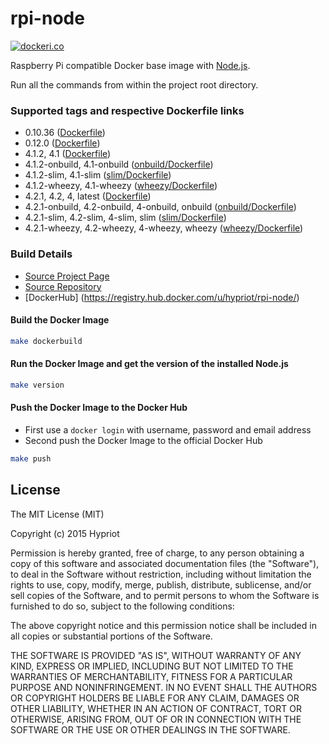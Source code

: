 # rpi-node

[![dockeri.co](http://dockeri.co/image/hypriot/rpi-node)](https://registry.hub.docker.com/u/hypriot/rpi-node/)

Raspberry Pi compatible Docker base image with [Node.js](http://nodejs.org).

Run all the commands from within the project root directory.

### Supported tags and respective Dockerfile links
* 0.10.36 ([Dockerfile](https://github.com/hypriot/rpi-node/tree/5b4ce02c35086ef60aae412b3fd9103d5439e1c2))
* 0.12.0 ([Dockerfile](https://github.com/hypriot/rpi-node/blob/aa767f5d7e9bd5918aa2f2676d0533eef75d43b0/Dockerfile))
* 4.1.2, 4.1 ([Dockerfile](https://github.com/hypriot/rpi-node/blob/master/Dockerfile))
* 4.1.2-onbuild, 4.1-onbuild ([onbuild/Dockerfile](https://github.com/hypriot/rpi-node/blob/master/onbuild/Dockerfile))
* 4.1.2-slim, 4.1-slim ([slim/Dockerfile](https://github.com/hypriot/rpi-node/blob/master/slim/Dockerfile))
* 4.1.2-wheezy, 4.1-wheezy ([wheezy/Dockerfile](https://github.com/hypriot/rpi-node/blob/master/wheezy/Dockerfile))
* 4.2.1, 4.2, 4, latest ([Dockerfile](https://github.com/hypriot/rpi-node/blob/master/Dockerfile))
* 4.2.1-onbuild, 4.2-onbuild, 4-onbuild, onbuild ([onbuild/Dockerfile](https://github.com/hypriot/rpi-node/blob/master/onbuild/Dockerfile))
* 4.2.1-slim, 4.2-slim, 4-slim, slim ([slim/Dockerfile](https://github.com/hypriot/rpi-node/blob/master/slim/Dockerfile))
* 4.2.1-wheezy, 4.2-wheezy, 4-wheezy, wheezy ([wheezy/Dockerfile](https://github.com/hypriot/rpi-node/blob/master/wheezy/Dockerfile))

### Build Details
- [Source Project Page](https://github.com/hypriot)
- [Source Repository](https://github.com/hypriot/rpi-node)
- [DockerHub] (https://registry.hub.docker.com/u/hypriot/rpi-node/)

#### Build the Docker Image
```bash
make dockerbuild
```

#### Run the Docker Image and get the version of the installed Node.js
```bash
make version
```

#### Push the Docker Image to the Docker Hub
* First use a `docker login` with username, password and email address
* Second push the Docker Image to the official Docker Hub

```bash
make push
```

## License

The MIT License (MIT)

Copyright (c) 2015 Hypriot

Permission is hereby granted, free of charge, to any person obtaining a copy
of this software and associated documentation files (the "Software"), to deal
in the Software without restriction, including without limitation the rights
to use, copy, modify, merge, publish, distribute, sublicense, and/or sell
copies of the Software, and to permit persons to whom the Software is
furnished to do so, subject to the following conditions:

The above copyright notice and this permission notice shall be included in all
copies or substantial portions of the Software.

THE SOFTWARE IS PROVIDED "AS IS", WITHOUT WARRANTY OF ANY KIND, EXPRESS OR
IMPLIED, INCLUDING BUT NOT LIMITED TO THE WARRANTIES OF MERCHANTABILITY,
FITNESS FOR A PARTICULAR PURPOSE AND NONINFRINGEMENT. IN NO EVENT SHALL THE
AUTHORS OR COPYRIGHT HOLDERS BE LIABLE FOR ANY CLAIM, DAMAGES OR OTHER
LIABILITY, WHETHER IN AN ACTION OF CONTRACT, TORT OR OTHERWISE, ARISING FROM,
OUT OF OR IN CONNECTION WITH THE SOFTWARE OR THE USE OR OTHER DEALINGS IN THE
SOFTWARE.
